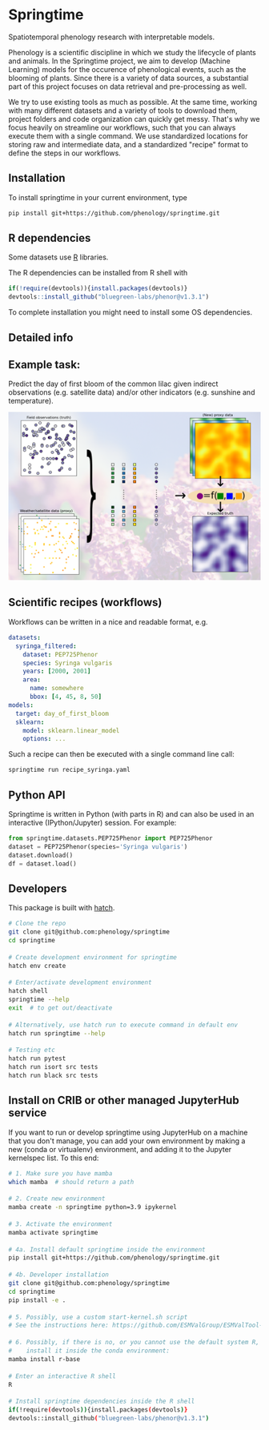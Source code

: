 # Springtime
Spatiotemporal phenology research with interpretable models.

Phenology is a scientific discipline in which we study the lifecycle of plants
and animals. In the Springtime project, we aim to develop (Machine Learning)
models for the occurence of phenological events, such as the blooming of plants.
Since there is a variety of data sources, a substantial part of this project
focuses on data retrieval and pre-processing as well.

We try to use existing tools as much as possible. At the same time, working with
many different datasets and a variety of tools to download them, project folders
and code organization can quickly get messy. That's why we focus heavily on
streamline our workflows, such that you can always execute them with a single
command. We use standardized locations for storing raw and intermediate data,
and a standardized "recipe" format to define the steps in our workflows.


## Installation

To install springtime in your current environment, type

```bash
pip install git+https://github.com/phenology/springtime.git
```

## R dependencies

Some datasets use [R](https://www.r-project.org/) libraries.

The R dependencies can be installed from R shell with
```R
if(!require(devtools)){install.packages(devtools)}
devtools::install_github("bluegreen-labs/phenor@v1.3.1")
```

To complete installation you might need to install some OS dependencies.

## Detailed info

## Example task:

Predict the day of first bloom of the common lilac given indirect observations
(e.g. satellite data) and/or other indicators (e.g. sunshine and temperature).

![illustration_example_use_case](illustration.png)

## Scientific recipes (workflows)

Workflows can be written in a nice and readable format, e.g.

```yaml
datasets:
  syringa_filtered:
    dataset: PEP725Phenor
    species: Syringa vulgaris
    years: [2000, 2001]
    area:
      name: somewhere
      bbox: [4, 45, 8, 50]
models:
  target: day_of_first_bloom
  sklearn:
    model: sklearn.linear_model
    options: ...
```

Such a recipe can then be executed with a single command line call:

```bash
springtime run recipe_syringa.yaml
```

## Python API

Springtime is written in Python (with parts in R) and can also be used in an
interactive (IPython/Jupyter) session. For example:

```Python
from springtime.datasets.PEP725Phenor import PEP725Phenor
dataset = PEP725Phenor(species='Syringa vulgaris')
dataset.download()
df = dataset.load()
```

## Developers

This package is built with [hatch](https://hatch.pypa.io/latest/).

```bash
# Clone the repo
git clone git@github.com:phenology/springtime
cd springtime

# Create development environment for springtime
hatch env create

# Enter/activate development environment
hatch shell
springtime --help
exit  # to get out/deactivate

# Alternatively, use hatch run to execute command in default env
hatch run springtime --help

# Testing etc
hatch run pytest
hatch run isort src tests
hatch run black src tests
```

## Install on CRIB or other managed JupyterHub service

If you want to run or develop springtime using JupyterHub on a machine that you
don't manage, you can add your own environment by making a new (conda or
virtualenv) environment, and adding it to the Jupyter kernelspec list. To this end:

```bash
# 1. Make sure you have mamba
which mamba  # should return a path

# 2. Create new environment
mamba create -n springtime python=3.9 ipykernel

# 3. Activate the environment
mamba activate springtime

# 4a. Install default springtime inside the environment
pip install git+https://github.com/phenology/springtime.git

# 4b. Developer installation
git clone git@github.com:phenology/springtime
cd springtime
pip install -e .

# 5. Possibly, use a custom start-kernel.sh script
# See the instructions here: https://github.com/ESMValGroup/ESMValTool-JupyterLab#using-a-custom-kernel-script

# 6. Possibly, if there is no, or you cannot use the default system R, you can
#    install it inside the conda environment:
mamba install r-base

# Enter an interactive R shell
R

# Install springtime dependencies inside the R shell
if(!require(devtools)){install.packages(devtools)}
devtools::install_github("bluegreen-labs/phenor@v1.3.1")
```
